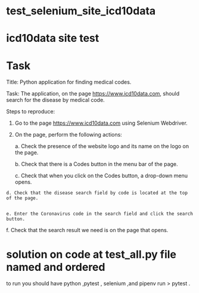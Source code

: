 # test_selenium_site_icd10data
# icd10data site test
# Task
Title: 
Python application for finding medical codes.

Task:
The application, on the page https://www.icd10data.com, should search for the disease by medical code.

Steps to reproduce:
  1. Go to the page https://www.icd10data.com using Selenium Webdriver.

  2. On the page, perform the following actions:

       a. Check the presence of the website logo and its name on the logo on the page.
            

     b. Check that there is a Codes button in the menu bar of the page.
     
     c. Check that when you click on the Codes button, a drop-down menu opens.
            

    d. Check that the disease search field by code is located at the top of the page.
           

    e. Enter the Coronavirus code in the search field and click the search button.
          

   f. Check that the search result we need is on the page that opens.
         

          

# solution on code  at test_all.py file named and ordered
to run you should have python ,pytest , selenium ,and pipenv
run > pytest . 
